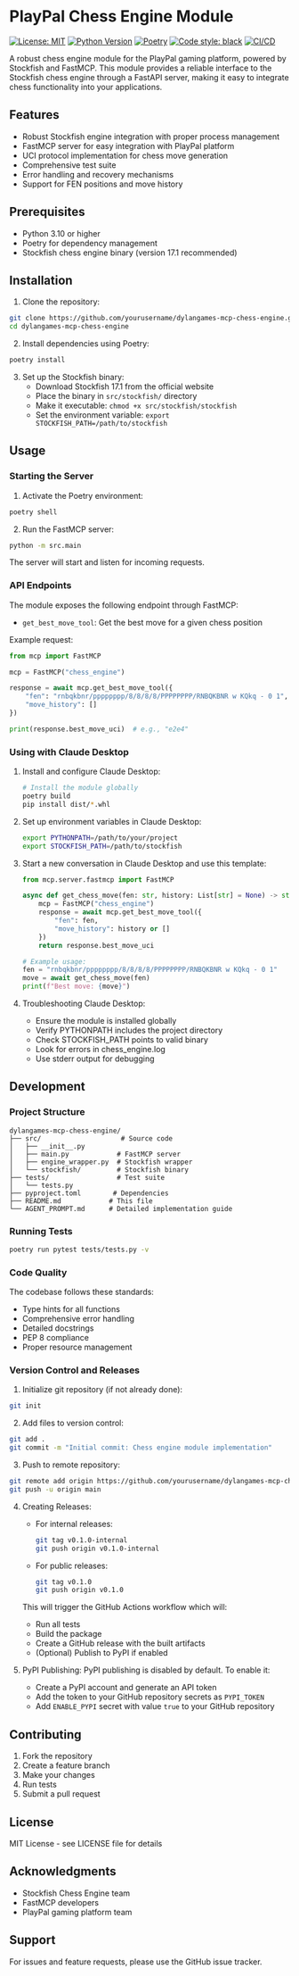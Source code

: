 # PlayPal Chess Engine Module

[![License: MIT](https://img.shields.io/badge/License-MIT-yellow.svg)](https://opensource.org/licenses/MIT)
[![Python Version](https://img.shields.io/badge/python-3.10-blue.svg)](https://www.python.org/downloads/)
[![Poetry](https://img.shields.io/endpoint?url=https://python-poetry.org/badge/v0.json)](https://python-poetry.org/)
[![Code style: black](https://img.shields.io/badge/code%20style-black-000000.svg)](https://github.com/psf/black)
[![CI/CD](https://github.com/wilson-urdaneta/dylangames-mcp-chess-engine/actions/workflows/ci-cd.yml/badge.svg)](https://github.com/wilson-urdaneta/dylangames-mcp-chess-engine/actions)

A robust chess engine module for the PlayPal gaming platform, powered by Stockfish and FastMCP. This module provides a reliable interface to the Stockfish chess engine through a FastAPI server, making it easy to integrate chess functionality into your applications.

## Features

- Robust Stockfish engine integration with proper process management
- FastMCP server for easy integration with PlayPal platform
- UCI protocol implementation for chess move generation
- Comprehensive test suite
- Error handling and recovery mechanisms
- Support for FEN positions and move history

## Prerequisites

- Python 3.10 or higher
- Poetry for dependency management
- Stockfish chess engine binary (version 17.1 recommended)

## Installation

1. Clone the repository:
```bash
git clone https://github.com/yourusername/dylangames-mcp-chess-engine.git
cd dylangames-mcp-chess-engine
```

2. Install dependencies using Poetry:
```bash
poetry install
```

3. Set up the Stockfish binary:
   - Download Stockfish 17.1 from the official website
   - Place the binary in `src/stockfish/` directory
   - Make it executable: `chmod +x src/stockfish/stockfish`
   - Set the environment variable: `export STOCKFISH_PATH=/path/to/stockfish`

## Usage

### Starting the Server

1. Activate the Poetry environment:
```bash
poetry shell
```

2. Run the FastMCP server:
```bash
python -m src.main
```

The server will start and listen for incoming requests.

### API Endpoints

The module exposes the following endpoint through FastMCP:

- `get_best_move_tool`: Get the best move for a given chess position

Example request:
```python
from mcp import FastMCP

mcp = FastMCP("chess_engine")

response = await mcp.get_best_move_tool({
    "fen": "rnbqkbnr/pppppppp/8/8/8/8/PPPPPPPP/RNBQKBNR w KQkq - 0 1",
    "move_history": []
})

print(response.best_move_uci)  # e.g., "e2e4"
```

### Using with Claude Desktop

1. Install and configure Claude Desktop:
   ```bash
   # Install the module globally
   poetry build
   pip install dist/*.whl
   ```

2. Set up environment variables in Claude Desktop:
   ```bash
   export PYTHONPATH=/path/to/your/project
   export STOCKFISH_PATH=/path/to/stockfish
   ```

3. Start a new conversation in Claude Desktop and use this template:
   ```python
   from mcp.server.fastmcp import FastMCP

   async def get_chess_move(fen: str, history: List[str] = None) -> str:
       mcp = FastMCP("chess_engine")
       response = await mcp.get_best_move_tool({
           "fen": fen,
           "move_history": history or []
       })
       return response.best_move_uci

   # Example usage:
   fen = "rnbqkbnr/pppppppp/8/8/8/8/PPPPPPPP/RNBQKBNR w KQkq - 0 1"
   move = await get_chess_move(fen)
   print(f"Best move: {move}")
   ```

4. Troubleshooting Claude Desktop:
   - Ensure the module is installed globally
   - Verify PYTHONPATH includes the project directory
   - Check STOCKFISH_PATH points to valid binary
   - Look for errors in chess_engine.log
   - Use stderr output for debugging

## Development

### Project Structure

```
dylangames-mcp-chess-engine/
├── src/                    # Source code
│   ├── __init__.py
│   ├── main.py            # FastMCP server
│   ├── engine_wrapper.py  # Stockfish wrapper
│   └── stockfish/         # Stockfish binary
├── tests/                 # Test suite
│   └── tests.py
├── pyproject.toml        # Dependencies
├── README.md            # This file
└── AGENT_PROMPT.md      # Detailed implementation guide
```

### Running Tests

```bash
poetry run pytest tests/tests.py -v
```

### Code Quality

The codebase follows these standards:
- Type hints for all functions
- Comprehensive error handling
- Detailed docstrings
- PEP 8 compliance
- Proper resource management

### Version Control and Releases

1. Initialize git repository (if not already done):
```bash
git init
```

2. Add files to version control:
```bash
git add .
git commit -m "Initial commit: Chess engine module implementation"
```

3. Push to remote repository:
```bash
git remote add origin https://github.com/yourusername/dylangames-mcp-chess-engine.git
git push -u origin main
```

4. Creating Releases:
   - For internal releases:
     ```bash
     git tag v0.1.0-internal
     git push origin v0.1.0-internal
     ```
   - For public releases:
     ```bash
     git tag v0.1.0
     git push origin v0.1.0
     ```

   This will trigger the GitHub Actions workflow which will:
   - Run all tests
   - Build the package
   - Create a GitHub release with the built artifacts
   - (Optional) Publish to PyPI if enabled

5. PyPI Publishing:
   PyPI publishing is disabled by default. To enable it:
   - Create a PyPI account and generate an API token
   - Add the token to your GitHub repository secrets as `PYPI_TOKEN`
   - Add `ENABLE_PYPI` secret with value `true` to your GitHub repository

## Contributing

1. Fork the repository
2. Create a feature branch
3. Make your changes
4. Run tests
5. Submit a pull request

## License

MIT License - see LICENSE file for details

## Acknowledgments

- Stockfish Chess Engine team
- FastMCP developers
- PlayPal gaming platform team

## Support

For issues and feature requests, please use the GitHub issue tracker.